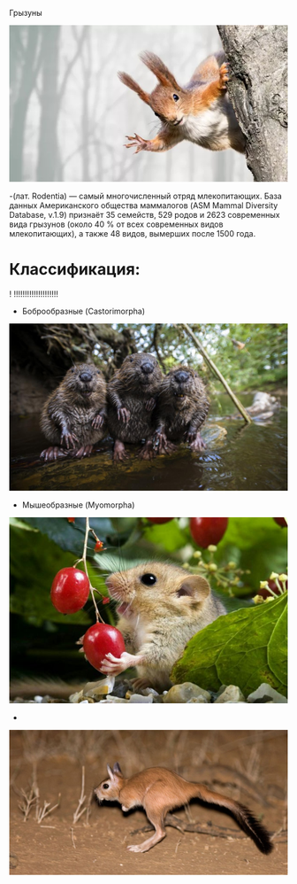 Грызуны 

![](WelcomeBelka.jpg)

-(лат. Rodentia) — самый многочисленный отряд млекопитающих. База данных Американского общества маммалогов (ASM Mammal Diversity Database, v.1.9) признаёт 35 семейств, 529 родов и 2623 современных вида грызунов (около 40 % от всех современных видов млекопитающих), а также 48 видов, вымерших после 1500 года.

# Классификация:
!
!!!!!!!!!!!!!!!!!!!!
- Боброобразные (Castorimorpha)

![](bobr.jpg)

- Мышеобразные (Myomorpha)

![](sonya.jpg)

-

![](dolgonog.jpg)